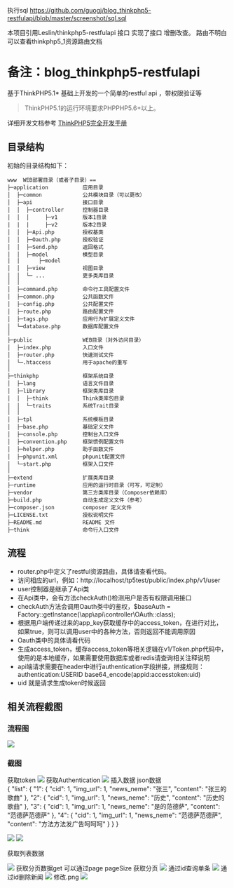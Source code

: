 
执行sql 
https://github.com/guogj/blog_thinkphp5-restfulapi/blob/master/screenshot/sql.sql


本项目引用Leslin/thinkphp5-restfulapi 接口
实现了接口 增删改查。
路由不明白可以查看thinkphp5_1资源路由文档

备注：blog_thinkphp5-restfulapi
====================

基于ThinkPHP5.1* 基础上开发的一个简单的restful api ，带权限验证等

> ThinkPHP5.1的运行环境要求PHPPHP5.6+以上。

详细开发文档参考 [ThinkPHP5完全开发手册](https://www.kancloud.cn/manual/thinkphp5_1/353946)


## 目录结构

初始的目录结构如下：

~~~
www  WEB部署目录（或者子目录）==
├─application           应用目录
│  ├─common             公共模块目录（可以更改）
│  ├─api                接口目录
│  │  ├─controller      控制器目录
│  │  │     ├─v1        版本1目录
|  |  |     ├─v2        版本2目录
│  │  ├─Api.php         授权基类
│  │  ├─Oauth.php       授权验证
│  │  ├─Send.php        返回格式
│  │  ├─model           模型目录
|  |      ├─model     
│  │  ├─view            视图目录
│  │  └─ ...            更多类库目录
│  │
│  ├─command.php        命令行工具配置文件
│  ├─common.php         公共函数文件
│  ├─config.php         公共配置文件
│  ├─route.php          路由配置文件
│  ├─tags.php           应用行为扩展定义文件
│  └─database.php       数据库配置文件
│
├─public                WEB目录（对外访问目录）
│  ├─index.php          入口文件
│  ├─router.php         快速测试文件
│  └─.htaccess          用于apache的重写
│
├─thinkphp              框架系统目录
│  ├─lang               语言文件目录
│  ├─library            框架类库目录
│  │  ├─think           Think类库包目录
│  │  └─traits          系统Trait目录
│  │
│  ├─tpl                系统模板目录
│  ├─base.php           基础定义文件
│  ├─console.php        控制台入口文件
│  ├─convention.php     框架惯例配置文件
│  ├─helper.php         助手函数文件
│  ├─phpunit.xml        phpunit配置文件
│  └─start.php          框架入口文件
│
├─extend                扩展类库目录
├─runtime               应用的运行时目录（可写，可定制）
├─vendor                第三方类库目录（Composer依赖库）
├─build.php             自动生成定义文件（参考）
├─composer.json         composer 定义文件
├─LICENSE.txt           授权说明文件
├─README.md             README 文件
├─think                 命令行入口文件
~~~

## 流程

-  router.php中定义了restful资源路由，具体请查看代码。
-  访问相应的url，例如：http://localhost/tp5test/public/index.php/v1/user
-  user控制器是继承了Api类
-  在Api类中，会有方法checkAuth()检测用户是否有权限调用接口
-  checkAuth方法会调用Oauth类中的鉴权，$baseAuth = Factory::getInstance(\app\api\controller\OAuth::class);
-  根据用户端传递过来的app_key获取缓存中的access_token，在进行对比，如果true，则可以调用user中的各种方法，否则返回不能调用原因
-  Oauth类中的具体请看代码
-  生成access_token，缓存access_token等相关逻辑在v1/Token.php代码中，使用的是本地缓存，如果需要使用数据库或者redis请查询相关注释说明
-  api端请求需要在header中进行authentication字段拼接，拼接规则：authentication:USERID base64_encode(appid:accesstoken:uid)
-  uid 就是请求生成token时候返回
## 相关流程截图

### 流程图

![](https://github.com/Leslin/thinkphp5-restfulapi/blob/master/screenshot/accesstoken.png)

### 截图
获取token
![](https://github.com/guogj/blog_thinkphp5-restfulapi/blob/master/screenshot/获取token.png)
获取Authentication
![](https://github.com/guogj/blog_thinkphp5-restfulapi/blob/master/screenshot/获取Authentication.png)
插入数据 json数据  
{
    "list": {
        "1": {
            "cid": 1,
            "img_url": 1,
            "news_neme": "张三",
            "content": "张三的歌曲"
        },
        "2": {
            "cid": 1,
            "img_url": 1,
            "news_neme": "历史",
            "content": "历史的歌曲"
        },
        "3": {
            "cid": 1,
            "img_url": 1,
            "news_neme": "是的范德萨",
            "content": "范德萨范德萨"
        },
        "4": {
            "cid": 1,
            "img_url": 1,
            "news_neme": "范德萨范德萨",
            "content": "方法方法发广告呵呵呵"
        }
    }
}

![](https://github.com/guogj/blog_thinkphp5-restfulapi/blob/master/screenshot/保存新闻1.png)
![](https://github.com/guogj/blog_thinkphp5-restfulapi/blob/master/screenshot/保存新闻传入json数据2.png)

获取列表数据

![](https://github.com/guogj/blog_thinkphp5-restfulapi/blob/master/screenshot/获取list.png)
获取分页数据get   可以通过page pageSize 获取分页
![](https://github.com/guogj/blog_thinkphp5-restfulapi/blob/master/screenshot/分页.png)
通过id查询单条
![](https://github.com/guogj/blog_thinkphp5-restfulapi/blob/master/screenshot/通过id查询单条.png)
通过id删除新闻
![](https://github.com/guogj/blog_thinkphp5-restfulapi/blob/master/screenshot/通过id删除新闻.png)
修改.png
![](https://github.com/guogj/blog_thinkphp5-restfulapi/blob/master/screenshot/修改.png)
